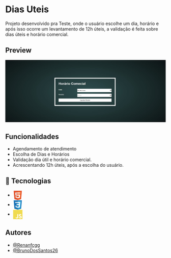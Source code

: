 # Dias Uteis

Projeto desenvolvido pra Teste, onde o usuário escolhe um dia, horário e após isso ocorre um levantamento de 12h úteis, a validação é feita sobre dias úteis e horário comercial.

## Preview

![App Screenshot](/assets/images/projeto.jpg?text=App+Screenshot+Here)


## Funcionalidades

- Agendamento de atendimento
- Escolha de Dias e Horários
- Validação dia útil e horário comercial.
- Acrescentando 12h úteis, após a escolha do usuário.

## 🚀 Tecnologias
- <img align="center" alt="Renan-Js" height="30" widht="40" src="https://raw.githubusercontent.com/devicons/devicon/master/icons/html5/html5-original.svg">
- <img align="center" alt="Renan-Js" height="30" widht="40" src="https://raw.githubusercontent.com/devicons/devicon/master/icons/css3/css3-original.svg">
- <img align="center" alt="Renan-Js" height="30" widht="40" src="https://raw.githubusercontent.com/devicons/devicon/master/icons/javascript/javascript-plain.svg">


## Autores
- [@Renanfcgg](https://github.com/renanfcgg)
- [@BrunoDosSantos26](https://github.com/BrunoDosSantos26)

